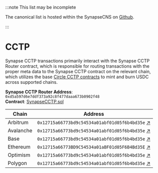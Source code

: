 :::note This list may be incomplete

The canonical list is hosted within the SynapseCNS on [Github](https://github.com/synapsecns/synapse-contracts).

:::

# CCTP

Synapse CCTP transactions primarily interact with the Synapse CCTP Router contract, which is responsible for routing transactions with the proper meta data to the Synapse CCTP contract on the relevant chain, which utilizes the base [Circle CCTP contracts](https://developers.circle.com/stablecoins/docs/evm-smart-contracts) to mint and burn USDC across supported chains.

**Synapse CCTP Router Address**: `0xd5a597d6e7ddf373a92c8f477daaa673b0902f48`\
**Contract**: [SynapseCCTP.sol](https://github.com/synapsecns/synapse-contracts/blob/master/contracts/cctp/SynapseCCTP.sol)

| Chain     | Address                                      |
| --------- | ---------------------------------------------|
| Arbitrum  | `0x12715a66773bd9c54534a01abf01d05f6b4bd35e` [↗](https://arbiscan.io/address/0x12715a66773bd9c54534a01abf01d05f6b4bd35e)             |
| Avalanche | `0x12715a66773bd9c54534a01abf01d05f6b4bd35e` [↗](https://snowtrace.io/address/0x12715a66773BD9C54534a01aBF01d05F6B4Bd35E)            |
| Base      | `0x12715a66773bd9c54534a01abf01d05f6b4bd35e` [↗](https://basescan.org/address/0x12715a66773BD9C54534a01aBF01d05F6B4Bd35E)            |
| Ethereum  | `0x12715a66773BD9C54534a01aBF01d05F6B4Bd35E` [↗](https://etherscan.io/address/0x12715a66773BD9C54534a01aBF01d05F6B4Bd35E)            |
| Optimism  | `0x12715a66773bd9c54534a01abf01d05f6b4bd35e` [↗](https://optimistic.etherscan.io/address/0x12715a66773BD9C54534a01aBF01d05F6B4Bd35E) |
| Polygon   | `0x12715a66773bd9c54534a01abf01d05f6b4bd35e` [↗](https://polygonscan.com/address/0x12715a66773BD9C54534a01aBF01d05F6B4Bd35E)         |
